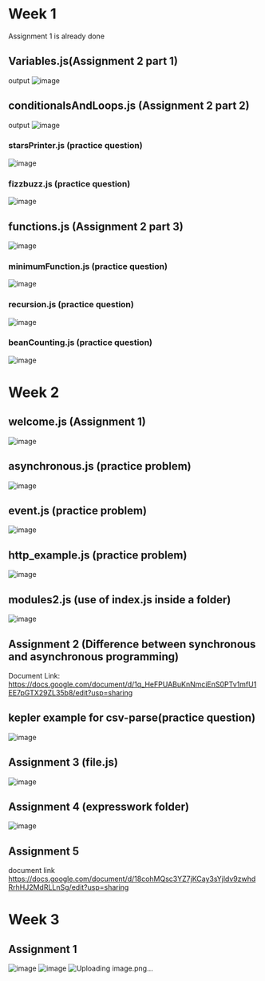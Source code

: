 # Week 1
Assignment 1 is already done

## Variables.js(Assignment 2 part 1)
output
![image](https://github.com/noobprograms/emumbaInternship/assets/78657816/7eeddac7-c754-4aa8-966a-418f8af93a21)

## conditionalsAndLoops.js (Assignment 2 part 2)
output
![image](https://github.com/noobprograms/emumbaInternship/assets/78657816/1c2ca283-0abd-4c3f-bcf8-09b26e2e0c68)

### starsPrinter.js (practice question)
![image](https://github.com/noobprograms/emumbaInternship/assets/78657816/b5a1620c-4513-4fad-be22-c7678f07d004)
### fizzbuzz.js (practice question)
![image](https://github.com/noobprograms/emumbaInternship/assets/78657816/fc47fd77-8a18-4966-8b98-62685ac04edf)
## functions.js (Assignment 2 part 3)
![image](https://github.com/noobprograms/emumbaInternship/assets/78657816/86016f20-34bd-4faf-8d43-bc4388c83088)
### minimumFunction.js (practice question)
![image](https://github.com/noobprograms/emumbaInternship/assets/78657816/38a1c1ff-4d3c-4c9d-951e-5c7fc74d25b9)
### recursion.js (practice question)
![image](https://github.com/noobprograms/emumbaInternship/assets/78657816/d283d94b-5284-4830-aa64-26a9e68ac4ba)
### beanCounting.js (practice question)
![image](https://github.com/noobprograms/emumbaInternship/assets/78657816/c02c8c1d-3c6e-43b7-881d-7e8e310246c1)

# Week 2
## welcome.js (Assignment 1)
![image](https://github.com/noobprograms/emumbaInternship/assets/78657816/af5cf70b-2cec-4a9e-97e0-5d301205e892)
## asynchronous.js (practice problem)
![image](https://github.com/noobprograms/emumbaInternship/assets/78657816/874de0db-9de4-4ae4-97fb-81f359276735)
## event.js (practice problem)
![image](https://github.com/noobprograms/emumbaInternship/assets/78657816/c38424c1-44a0-49dd-ac11-43a7c76654c6)
## http_example.js (practice problem)
![image](https://github.com/noobprograms/emumbaInternship/assets/78657816/8b01408f-933a-47e7-b09c-d499f3af2efb)
## modules2.js (use of index.js inside a folder)
![image](https://github.com/noobprograms/emumbaInternship/assets/78657816/ac454cb8-01a1-43a9-be9a-ab13d2e5a5ae)
## Assignment 2 (Difference between synchronous and asynchronous programming)
Document Link: https://docs.google.com/document/d/1q_HeFPUABuKnNmciEnS0PTv1mfU1EE7pGTX29ZL35b8/edit?usp=sharing
## kepler example for csv-parse(practice question)
![image](https://github.com/noobprograms/emumbaInternship/assets/78657816/0764c4d7-5f2c-41fe-8419-a191599dc7e7)
## Assignment 3 (file.js)
![image](https://github.com/noobprograms/emumbaInternship/assets/78657816/e2826956-c364-408d-a9bf-2289b9f35570)
## Assignment 4 (expresswork folder)
![image](https://github.com/noobprograms/emumbaInternship/assets/78657816/d7ef5c80-43ec-43b1-a836-fffd309f55a3)
## Assignment 5
document link https://docs.google.com/document/d/18cohMQsc3YZ7jKCay3sYjldv9zwhdRrhHJ2MdRLLnSg/edit?usp=sharing

# Week 3
## Assignment 1
![image](https://github.com/noobprograms/emumbaInternship/assets/78657816/af98d1d9-651f-40f7-b664-32adcbffaf90)
![image](https://github.com/noobprograms/emumbaInternship/assets/78657816/92f162d6-c5bc-4a21-967e-3b604d619c5b)
![Uploading image.png…]()
















